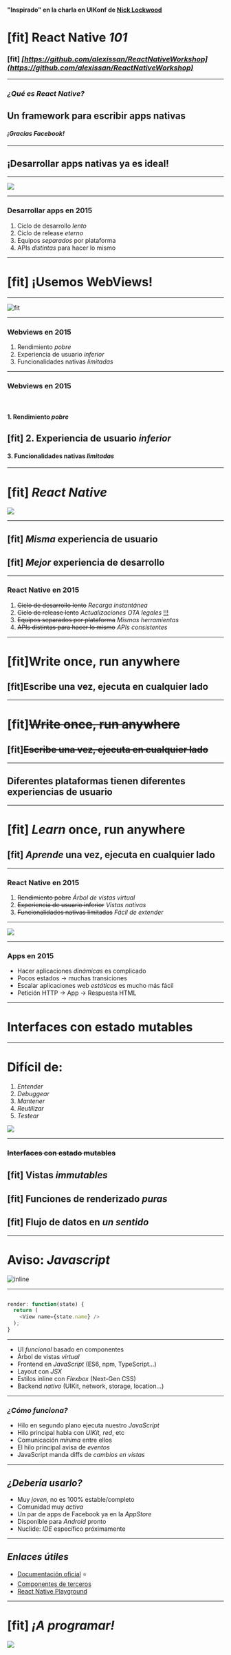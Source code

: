 #### __"Inspirado"__ en la charla en UIKonf de [Nick Lockwood](https://twitter.com/nicklockwood)

# [fit] React Native _**101**_

### [fit] *[https://github.com/alexissan/ReactNativeWorkshop](https://github.com/alexissan/ReactNativeWorkshop)*

---

### *¿Qué es React Native?*

## Un framework para escribir apps __nativas__

#### *¡Gracias Facebook!*

---

## ¡Desarrollar apps nativas ya es ideal!

---

![](http://www.hdwallpapersimages.com/wp-content/uploads/2014/01/Grumpy-No-Meme-Images.jpg)

---

### Desarrollar apps en 2015

1. Ciclo de desarrollo *lento*
1. Ciclo de release *eterno*
1. Equipos *separados* por plataforma
1. APIs *distintas* para hacer lo mismo

---

# [fit] ¡Usemos WebViews!

---

![fit](http://i1.kym-cdn.com/photos/images/newsfeed/000/530/691/b64.gif)

---

### Webviews en 2015

1. Rendimiento *pobre*
1. Experiencia de usuario *inferior*
1. Funcionalidades nativas *limitadas*

---

### Webviews en 2015

<br />

#### 1. Rendimiento *pobre*
## [fit] 2. Experiencia de usuario *inferior*
#### 3. Funcionalidades nativas *limitadas*

---

# [fit] *React Native*

![](https://facebook.github.io/react/img/logo_og.png)

---

## [fit] *Misma* experiencia de usuario
## [fit] *Mejor* experiencia de desarrollo

---

### React Native en 2015

1. ~~Ciclo de desarrollo lento~~ *Recarga instantánea*
1. ~~Ciclo de release lento~~ *Actualizaciones OTA legales* [!!!](https://developer.apple.com/programs/ios/information/iOS_Program_Information_4_3_15.pdf)
1. ~~Equipos separados por plataforma~~ *Mismas herramientas*
1. ~~APIs distintas para hacer lo mismo~~ *APIs consistentes*

---

# [fit]Write once, run anywhere
## [fit]Escribe una vez, ejecuta en cualquier lado

---

# [fit]~~Write once, run anywhere~~
## [fit]~~Escribe una vez, ejecuta en cualquier lado~~

---

## Diferentes plataformas tienen diferentes experiencias de usuario

---

# [fit] *Learn* once, run anywhere
## [fit] *Aprende* una vez, ejecuta en cualquier lado

---

### React Native en 2015

1. ~~Rendimiento pobre~~ *Árbol de vistas virtual*
1. ~~Experiencia de usuario inferior~~ *Vistas nativas*
1. ~~Funcionalidades nativas limitadas~~ *Fácil de extender*

---

![](http://media0.giphy.com/media/7eAvzJ0SBBzHy/giphy.gif)

---

### Apps en 2015

- Hacer aplicaciones *dinámicas* es complicado
- Pocos estados -> muchas transiciones
- Escalar aplicaciones web *estáticas* es mucho más fácil
- Petición HTTP -> App -> Respuesta HTML

---

# Interfaces con estado mutables

---

# Difícil de:

1. *Entender*
1. *Debuggear*
1. *Mantener*
1. *Reutilizar*
1. *Testear*

![](http://fc00.deviantart.net/fs71/f/2014/192/7/6/ancient_aliens_guy_hd_meme_by_pstrooper-d7p5dz1.png)

---

### ~~Interfaces con estado mutables~~

## [fit] Vistas *immutables*
## [fit] Funciones de renderizado *puras*
## [fit] Flujo de datos en *un sentido*

---

# Aviso: *Javascript*

![inline](http://www.javascripter.net/faq/slowscript.gif)

---

```javascript

render: function(state) {
  return (
    <View name={state.name} />
  );
}

```

---

- UI *funcional* basado en componentes
- Árbol de vistas *virtual*
- Frontend en *JavaScript* (ES6, npm, TypeScript...)
- Layout con *JSX*
- Estilos inline con *Flexbox* (Next-Gen CSS)
- Backend *nativo* (UIKit, network, storage, location...)

---

### *¿Cómo funciona?*

- Hilo en segundo plano ejecuta nuestro *JavaScript*
- Hilo principal habla con *UIKit, red*, etc
- Comunicación *mínima* entre ellos
- El hilo principal avisa de *eventos*
- JavaScript manda diffs de *cambios en vistas*

---

## *¿Debería usarlo?*

- Muy *joven*, no es 100% estable/completo
- Comunidad muy *activa*
- Un par de apps de Facebook ya en la *AppStore*
- Disponible para *Android* pronto
- Nuclide: *IDE* específico próximamente

---

## *Enlaces útiles*

- [Documentación oficial](https://facebook.github.io/react-native/) :star:
- [Componentes de terceros](http://react.parts)
- [React Native Playground](https://rnplay.org/)

---

# [fit] _¡A programar!_

![](http://images6.fanpop.com/image/photos/32100000/Wallpaper-braveheart-32189752-1920-1080.jpg)

